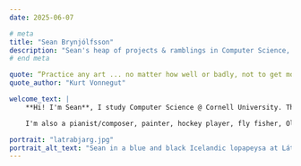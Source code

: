 ```yaml
---
date: 2025-06-07

# meta
title: "Sean Brynjólfsson"
description: "Sean's heap of projects & ramblings in Computer Science, with special affinity for Vision, Graphics, Robotics, and Agricultural Technology."  
# end meta    

quote: “Practice any art ... no matter how well or badly, not to get money and fame, but to experience becoming, to find out what’s inside you, to make your soul grow.”
quote_author: "Kurt Vonnegut"

welcome_text: |
    **Hi! I'm Sean**, I study Computer Science @ Cornell University. This page summarizes my undergraduate work in computer graphics/vision, robotics, and simulation.

    I'm also a pianist/composer, painter, hockey player, fly fisher, Old Norse/Latin poetry enthusiast, graphic designer, and soon-to-be figure skater!

portrait: "latrabjarg.jpg"
portrait_alt_text: "Sean in a blue and black Icelandic lopapeysa at Látrabjarg."
---
```

